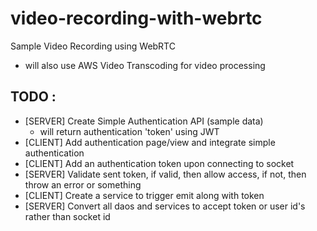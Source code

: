 # video-recording-with-webrtc
Sample Video Recording using WebRTC
 - will also use AWS Video Transcoding for video processing

## TODO : ##
  * [SERVER] Create Simple Authentication API (sample data)
    * will return authentication 'token' using JWT
  * [CLIENT] Add authentication page/view and integrate simple authentication
  * [CLIENT] Add an authentication token upon connecting to socket
  * [SERVER] Validate sent token, if valid, then allow access, if not, then throw an error or something
  * [CLIENT] Create a service to trigger emit along with token
  * [SERVER] Convert all daos and services to accept token or user id's rather than socket id
